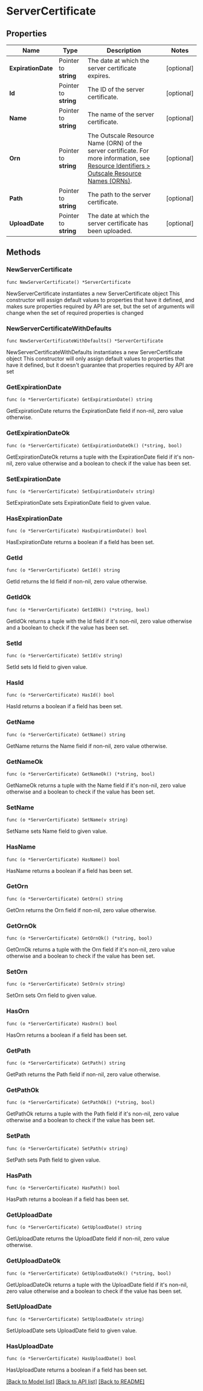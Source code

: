 # ServerCertificate

## Properties

Name | Type | Description | Notes
------------ | ------------- | ------------- | -------------
**ExpirationDate** | Pointer to **string** | The date at which the server certificate expires. | [optional] 
**Id** | Pointer to **string** | The ID of the server certificate. | [optional] 
**Name** | Pointer to **string** | The name of the server certificate. | [optional] 
**Orn** | Pointer to **string** | The Outscale Resource Name (ORN) of the server certificate. For more information, see [Resource Identifiers &gt; Outscale Resource Names (ORNs)](https://docs.outscale.com/en/userguide/Resource-Identifiers.html#_outscale_resource_names_orns). | [optional] 
**Path** | Pointer to **string** | The path to the server certificate. | [optional] 
**UploadDate** | Pointer to **string** | The date at which the server certificate has been uploaded. | [optional] 

## Methods

### NewServerCertificate

`func NewServerCertificate() *ServerCertificate`

NewServerCertificate instantiates a new ServerCertificate object
This constructor will assign default values to properties that have it defined,
and makes sure properties required by API are set, but the set of arguments
will change when the set of required properties is changed

### NewServerCertificateWithDefaults

`func NewServerCertificateWithDefaults() *ServerCertificate`

NewServerCertificateWithDefaults instantiates a new ServerCertificate object
This constructor will only assign default values to properties that have it defined,
but it doesn't guarantee that properties required by API are set

### GetExpirationDate

`func (o *ServerCertificate) GetExpirationDate() string`

GetExpirationDate returns the ExpirationDate field if non-nil, zero value otherwise.

### GetExpirationDateOk

`func (o *ServerCertificate) GetExpirationDateOk() (*string, bool)`

GetExpirationDateOk returns a tuple with the ExpirationDate field if it's non-nil, zero value otherwise
and a boolean to check if the value has been set.

### SetExpirationDate

`func (o *ServerCertificate) SetExpirationDate(v string)`

SetExpirationDate sets ExpirationDate field to given value.

### HasExpirationDate

`func (o *ServerCertificate) HasExpirationDate() bool`

HasExpirationDate returns a boolean if a field has been set.

### GetId

`func (o *ServerCertificate) GetId() string`

GetId returns the Id field if non-nil, zero value otherwise.

### GetIdOk

`func (o *ServerCertificate) GetIdOk() (*string, bool)`

GetIdOk returns a tuple with the Id field if it's non-nil, zero value otherwise
and a boolean to check if the value has been set.

### SetId

`func (o *ServerCertificate) SetId(v string)`

SetId sets Id field to given value.

### HasId

`func (o *ServerCertificate) HasId() bool`

HasId returns a boolean if a field has been set.

### GetName

`func (o *ServerCertificate) GetName() string`

GetName returns the Name field if non-nil, zero value otherwise.

### GetNameOk

`func (o *ServerCertificate) GetNameOk() (*string, bool)`

GetNameOk returns a tuple with the Name field if it's non-nil, zero value otherwise
and a boolean to check if the value has been set.

### SetName

`func (o *ServerCertificate) SetName(v string)`

SetName sets Name field to given value.

### HasName

`func (o *ServerCertificate) HasName() bool`

HasName returns a boolean if a field has been set.

### GetOrn

`func (o *ServerCertificate) GetOrn() string`

GetOrn returns the Orn field if non-nil, zero value otherwise.

### GetOrnOk

`func (o *ServerCertificate) GetOrnOk() (*string, bool)`

GetOrnOk returns a tuple with the Orn field if it's non-nil, zero value otherwise
and a boolean to check if the value has been set.

### SetOrn

`func (o *ServerCertificate) SetOrn(v string)`

SetOrn sets Orn field to given value.

### HasOrn

`func (o *ServerCertificate) HasOrn() bool`

HasOrn returns a boolean if a field has been set.

### GetPath

`func (o *ServerCertificate) GetPath() string`

GetPath returns the Path field if non-nil, zero value otherwise.

### GetPathOk

`func (o *ServerCertificate) GetPathOk() (*string, bool)`

GetPathOk returns a tuple with the Path field if it's non-nil, zero value otherwise
and a boolean to check if the value has been set.

### SetPath

`func (o *ServerCertificate) SetPath(v string)`

SetPath sets Path field to given value.

### HasPath

`func (o *ServerCertificate) HasPath() bool`

HasPath returns a boolean if a field has been set.

### GetUploadDate

`func (o *ServerCertificate) GetUploadDate() string`

GetUploadDate returns the UploadDate field if non-nil, zero value otherwise.

### GetUploadDateOk

`func (o *ServerCertificate) GetUploadDateOk() (*string, bool)`

GetUploadDateOk returns a tuple with the UploadDate field if it's non-nil, zero value otherwise
and a boolean to check if the value has been set.

### SetUploadDate

`func (o *ServerCertificate) SetUploadDate(v string)`

SetUploadDate sets UploadDate field to given value.

### HasUploadDate

`func (o *ServerCertificate) HasUploadDate() bool`

HasUploadDate returns a boolean if a field has been set.


[[Back to Model list]](../README.md#documentation-for-models) [[Back to API list]](../README.md#documentation-for-api-endpoints) [[Back to README]](../README.md)


